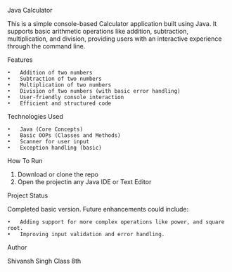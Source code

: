 Java Calculator

This is a simple console-based Calculator application built using Java.
It supports basic arithmetic operations like addition, subtraction, multiplication, and division, providing users with an interactive experience through the command line.

Features

	•	Addition of two numbers
	•	Subtraction of two numbers
	•	Multiplication of two numbers
	•	Division of two numbers (with basic error handling)
	•	User-friendly console interaction
	•	Efficient and structured code

Technologies Used

	•	Java (Core Concepts)
	•	Basic OOPs (Classes and Methods)
	•	Scanner for user input
	•	Exception handling (basic)

 How To Run

 1. Download or clone the repo
 2. Open the projectin any Java IDE or Text Editor


Project Status

Completed basic version. Future enhancements could include:

	•	Adding support for more complex operations like power, and square root.
	•	Improving input validation and error handling.


Author

Shivansh Singh
Class 8th
